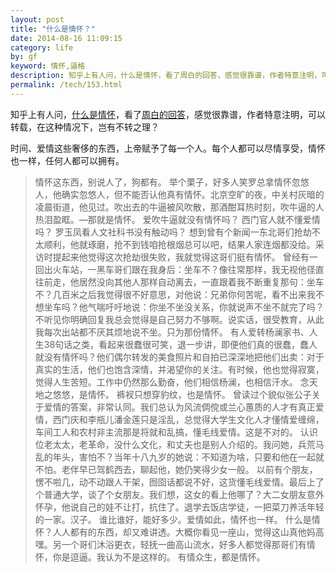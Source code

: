 ```yaml
---
layout: post
title: "什么是情怀？"
date: 2014-08-16 11:09:15
category: life
by: gf
keyword: 情怀,逼格
description: 知乎上有人问，什么是情怀，看了周白的回答，感觉很靠谱，作者特意注明，可以转载，在这种情况下，岂有不转之理？时间、爱情这些奢侈的东西，上帝赋予了每一个人。每个人都可以尽情享受，情怀也
permalink: /tech/153.html
---
```

知乎上有人问，[什么是情怀][Link 1]，看了[周白的回答][Link 2]，感觉很靠谱，作者特意注明，可以转载，在这种情况下，岂有不转之理？

时间、爱情这些奢侈的东西，上帝赋予了每一个人。每个人都可以尽情享受，情怀也一样，任何人都可以拥有。

> 情怀这东西，别说人了，狗都有。 举个栗子，好多人笑罗总拿情怀忽悠人，他确实忽悠人，但不能否认他真有情怀。北京空旷的夜，中关村灰暗的凌晨街道，他见过。吹出去的牛逼被风吹散，那酒酣耳热时刻，吹牛逼的人热泪盈眶。—那就是情怀。 爱吹牛逼就没有情怀吗？ 西门官人就不懂爱情吗？ 罗玉凤看人文社科书没有触动吗？ 想到曾有个新闻一东北哥们抢劫不太顺利，他就琢磨，抢不到钱咱抢根烟总可以吧，结果人家连烟都没给。采访时提起来他觉得这次抢劫很失败，我就觉得这哥们挺有情怀。 曾经有一回出火车站，一黑车哥们跟在我身后：坐车不？像往常那样，我无视他径直往前走，他居然没向其他人那样自动离去，一直跟着我不断重复那句：坐车不？几百米之后我觉得很不好意思，对他说：兄弟你何苦呢，看不出来我不想坐车吗？他气喘吁吁地说：你坐不坐没关系，你就说声不坐不就完了吗？不听见你明确回复我总会觉得是自己努力不够啊。说实话，很受教育，从此我每次出站都不厌其烦地说不坐。只为那份情怀。 有人爱转杨澜家书、人生38句话之类，看起来很蠢很可笑，退一步讲，即便他们真的很蠢，蠢人就没有情怀吗？他们偶尔转发的美食照片和自拍已深深地把他们出卖：对于真实的生活，他们也饱含深情，并渴望你的关注。有时候，他也觉得寂寞，觉得人生苦短。工作中仍然那么勤奋，他们相信杨澜，也相信汗水。 念天地之悠悠，是情怀。 裤衩只想穿豹纹，也是情怀。 曾读过个貌似张公子关于爱情的答案，非常认同。我们总认为风流倜傥或兰心蕙质的人才有真正爱情，西门庆和李瓶儿潘金莲只是淫乱，总觉得大学生文化人才懂情爱缠绵，车间工人和农村非主流那是将就和乱搞，懂毛线爱情。这是不对的。 认识位老太太，老革命，没什么文化，和丈夫也是别人介绍的。我问她，兵荒马乱的年头，害怕不？当年十八九岁的她说：不知道为啥，只要和他在一起就不怕。老伴早已驾鹤西去，聊起他，她仍笑得少女一般。 以前有个朋友，愣不啦几，动不动跟人干架，囫囵话都说不好，这货懂毛线爱情。最后上了个普通大学，谈了个女朋友。我们想，这女的看上他哪了？大二女朋友意外怀孕，他说自己的娃不让打，抗住了。退学去饭店学徒，一把菜刀养活年轻的一家。汉子。 谁比谁好，能好多少。爱情如此，情怀也一样。 什么是情怀？人人都有的东西，却又难讲透。大概你看见一座山，觉得这山真他妈高嘿。另一个哥们沐浴更衣，轻抚一曲高山流水，好多人都觉得那哥们有情怀，你是逗逼。我认为不是这样的。 有情众生，都是情怀。


[Link 1]: http://www.zhihu.com/question/19744711
[Link 2]: http://zhi.hu/6DHz